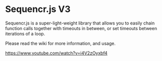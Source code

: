 # Sequencr.js V3
Sequencr.js is a super-light-weight library that allows you to easily chain function calls together with timeouts in between, or set timeouts between iterations of a loop.

Please read the wiki for more information, and usage.

https://www.youtube.com/watch?v=i4V2zOyxbf4
